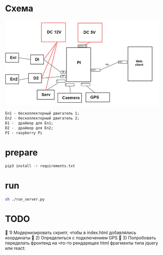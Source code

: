 # Схема

![Alt text](staff/schema.bmp?raw=true "Title")
    
    En1 - бесколлекторный двигатель 1;
    En2 - бесколлекторный двигатель 2;
    D1 -  драйвер для En1;
    D2 -  драйвер для En2;
    PI - raspberry Pi
    
# prepare
```bash
pip3 install -r requirements.txt
```

# run

```bash
sh ./run_server.py
```

# TODO
:black_square_button: 1) Модернизировать скрипт, чтобы в index.html добавлялись координаты
:black_square_button: 2) Определиться с подключением GPS
:black_square_button: 3) Попробовать переделать фронтенд на что-то рендарящее html фрагменты типа jquery или react:
